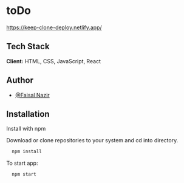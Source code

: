 # toDo
https://keep-clone-deploy.netlify.app/

## Tech Stack

**Client:** HTML, CSS, JavaScript, React

## Author

- [@Faisal Nazir](https://www.github.com/faisalnazir7)


## Installation

Install with npm 

Download or clone repositories to your system and cd into directory.

```bash
  npm install 

```

To start app:

```bash
  npm start

```


